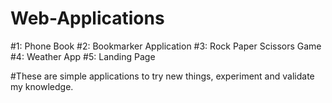 # Web-Applications

#1: Phone Book
#2: Bookmarker Application
#3: Rock Paper Scissors Game
#4: Weather App
#5: Landing Page

#These are simple applications to try new things, experiment and validate my knowledge.

